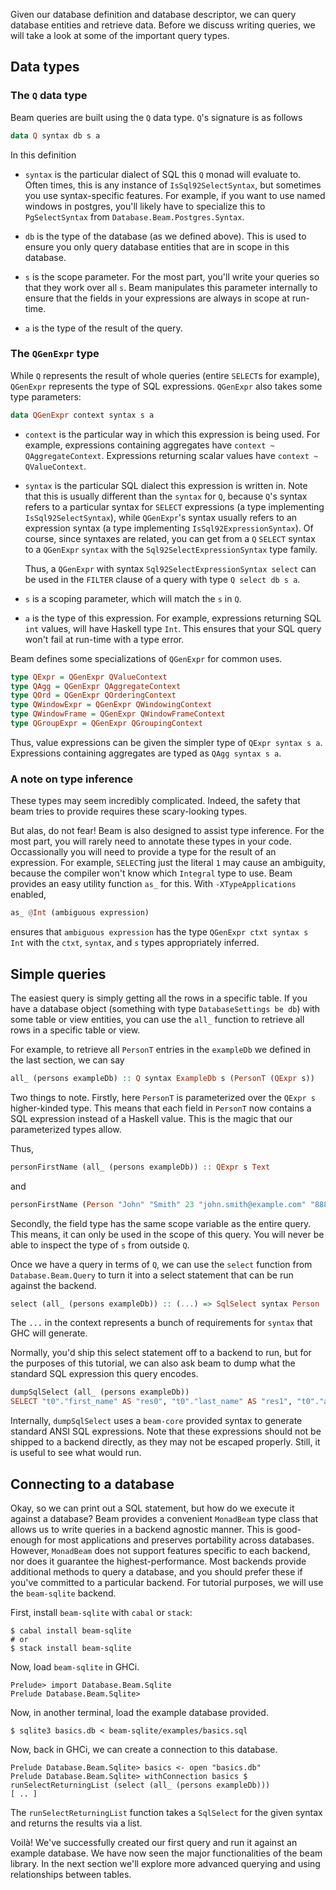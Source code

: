 Given our database definition and database descriptor, we can query database
entities and retrieve data. Before we discuss writing queries, we will take a
look at some of the important query types.

## Data types

### The `Q` data type

Beam queries are built using the `Q` data type. `Q`'s signature is as follows

```haskell
data Q syntax db s a
```

In this definition

* `syntax` is the particular dialect of SQL this `Q` monad will evaluate to.
  Often times, this is any instance of `IsSql92SelectSyntax`, but sometimes you
  use syntax-specific features. For example, if you want to use named windows in
  postgres, you'll likely have to specialize this to `PgSelectSyntax` from
  `Database.Beam.Postgres.Syntax`.
  
* `db` is the type of the database (as we defined above). This is used to ensure
  you only query database entities that are in scope in this database.
  
* `s` is the scope parameter. For the most part, you'll write your queries so
  that they work over all `s`. Beam manipulates this parameter internally to
  ensure that the fields in your expressions are always in scope at run-time.
  
* `a` is the type of the result of the query.

### The `QGenExpr` type

While `Q` represents the result of whole queries (entire `SELECT`s for example),
`QGenExpr` represents the type of SQL expressions. `QGenExpr` also takes some
type parameters:

```haskell
data QGenExpr context syntax s a
```

* `context` is the particular way in which this expression is being used. For
  example, expressions containing aggregates have `context ~ QAggregateContext`.
  Expressions returning scalar values have `context ~ QValueContext`.
  
* `syntax` is the particular SQL dialect this expression is written in. Note
  that this is usually different than the `syntax` for `Q`, because `Q`'s syntax
  refers to a particular syntax for `SELECT` expressions (a type implementing
  `IsSql92SelectSyntax`), while `QGenExpr`'s syntax usually refers to an
  expression syntax (a type implementing `IsSql92ExpressionSyntax`). Of course,
  since syntaxes are related, you can get from a `Q` `SELECT` syntax to a
  `QGenExpr` `syntax` with the `Sql92SelectExpressionSyntax` type family.
  
  Thus, a `QGenExpr` with syntax `Sql92SelectExpressionSyntax select` can be
  used in the `FILTER` clause of a query with type `Q select db s a`.

* `s` is a scoping parameter, which will match the `s` in `Q`.

* `a` is the type of this expression. For example, expressions returning SQL
  `int` values, will have Haskell type `Int`. This ensures that your SQL query
  won't fail at run-time with a type error.
  
Beam defines some specializations of `QGenExpr` for common uses.

```haskell
type QExpr = QGenExpr QValueContext
type QAgg = QGenExpr QAggregateContext
type QOrd = QGenExpr QOrderingContext
type QWindowExpr = QGenExpr QWindowingContext
type QWindowFrame = QGenExpr QWindowFrameContext
type QGroupExpr = QGenExpr QGroupingContext
```

Thus, value expressions can be given the simpler type of `QExpr syntax s a`.
Expressions containing aggregates are typed as `QAgg syntax s a`.
  
### A note on type inference

These types may seem incredibly complicated. Indeed, the safety that beam tries
to provide requires these scary-looking types.

But alas, do not fear! Beam is also designed to assist type inference. For the
most part, you will rarely need to annotate these types in your code.
Occassionally you will need to provide a type for the result of an expression.
For example, `SELECT`ing just the literal `1` may cause an ambiguity, because
the compiler won't know which `Integral` type to use. Beam provides an easy
utility function `as_` for this. With `-XTypeApplications` enabled,

```haskell
as_ @Int (ambiguous expression)
```

ensures that `ambiguous expression` has the type `QGenExpr ctxt syntax s Int`
with the `ctxt`, `syntax`, and `s` types appropriately inferred.

## Simple queries

The easiest query is simply getting all the rows in a specific table. If you
have a database object (something with type `DatabaseSettings be db`) with some
table or view entities, you can use the `all_` function to retrieve all rows in
a specific table or view.

For example, to retrieve all `PersonT` entries in the `exampleDb` we defined in
the last section, we can say 

```haskell
all_ (persons exampleDb) :: Q syntax ExampleDb s (PersonT (QExpr s))
```

Two things to note. Firstly, here `PersonT` is parameterized over the `QExpr s`
higher-kinded type. This means that each field in `PersonT` now contains a SQL
expression instead of a Haskell value. This is the magic that our parameterized
types allow.

Thus,

```haskell
personFirstName (all_ (persons exampleDb)) :: QExpr s Text
```

and

```haskell
personFirstName (Person "John" "Smith" 23 "john.smith@example.com" "8888888888" :: Person) :: Text
```

Secondly, the field type has the same scope variable as the entire query. This
means, it can only be used in the scope of this query. You will never be able to
inspect the type of `s` from outside `Q`.

Once we have a query in terms of `Q`, we can use the `select` function from
`Database.Beam.Query` to turn it into a select statement that can be run against
the backend.

```haskell
select (all_ (persons exampleDb)) :: (...) => SqlSelect syntax Person
```

The `...` in the context represents a bunch of requirements for `syntax` that
GHC will generate.

Normally, you'd ship this select statement off to a backend to run, but for the
purposes of this tutorial, we can also ask beam to dump what the standard SQL
expression this query encodes.

```haskell
dumpSqlSelect (all_ (persons exampleDb))
SELECT "t0"."first_name" AS "res0", "t0"."last_name" AS "res1", "t0"."age" AS "res2", "t0"."email" AS "res3", "t0"."phone" AS "res4" FROM "person" AS "t0"
```

Internally, `dumpSqlSelect` uses a `beam-core` provided syntax to generate
standard ANSI SQL expressions. Note that these expressions should not be shipped
to a backend directly, as they may not be escaped properly. Still, it is useful
to see what would run.

## Connecting to a database

Okay, so we can print out a SQL statement, but how do we execute it against a
database? Beam provides a convenient `MonadBeam` type class that allows us to
write queries in a backend agnostic manner. This is good-enough for most
applications and preserves portability across databases. However, `MonadBeam`
does not support features specific to each backend, nor does it guarantee the
highest-performance. Most backends provide additional methods to query a
database, and you should prefer these if you've committed to a particular
backend. For tutorial purposes, we will use the `beam-sqlite` backend.

First, install `beam-sqlite` with `cabal` or `stack`:

```
$ cabal install beam-sqlite
# or
$ stack install beam-sqlite
```

Now, load `beam-sqlite` in GHCi. 

```
Prelude> import Database.Beam.Sqlite
Prelude Database.Beam.Sqlite> 
```

Now, in another terminal, load the example database provided. 

```
$ sqlite3 basics.db < beam-sqlite/examples/basics.sql
```

Now, back in GHCi, we can create a connection to this database.

```
Prelude Database.Beam.Sqlite> basics <- open "basics.db"
Prelude Database.Beam.Sqlite> withConnection basics $ runSelectReturningList (select (all_ (persons exampleDb)))
[ .. ]
```

The `runSelectReturningList` function takes a `SqlSelect` for the given syntax
and returns the results via a list.

Voilà! We've successfully created our first query and run it against an example
database. We have now seen the major functionalities of the beam library. In the
next section we'll explore more advanced querying and using relationships
between tables.
